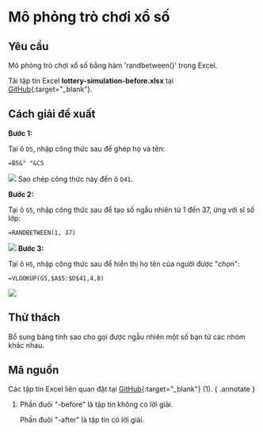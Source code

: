 # Mô phỏng trò chơi xổ số

## Yêu cầu

Mô phỏng trò chơi xổ số bằng hàm 'randbetween()' trong Excel.

Tải tập tin Excel **lottery-simulation-before.xlsx** tại [GitHub](){:target="_blank"}.

## Cách giải đề xuất

**Bước 1:**

Tại ô `D5`, nhập công thức sau để ghép họ và tên:

```excel
=B5&" "&C5
```
![](loading=lazy)
Sao chép công thức này đến ô `D41`.

**Bước 2:**

Tại ô `G5`, nhập công thức sau để tạo số ngẫu nhiên từ 1 đến 37, ứng với sĩ số lớp:

```excel
=RANDBETWEEN(1, 37)
```
![](loading=lazy)
**Bước 3:**

Tại ô `H5`, nhập công thức sau để hiển thị họ tên của người được "*chọn*":

```excel
=VLOOKUP(G5,$A$5:$D$41,4,0)
```

![](loading=lazy)

## Thử thách

Bổ sung bảng tính sao cho gọi được ngẫu nhiên một số bạn từ các nhóm khác nhau.

## Mã nguồn

Các tập tin Excel liên quan đặt tại [GitHub](https://github.com/vtchitruong/gdpt-2018/tree/main/special-topics/data-handling){:target="_blank"} (1).
{ .annotate }

1.  Phần đuôi "-before" là tập tin không có lời giải.

    Phần đuôi "-after" là tập tin có lời giải.